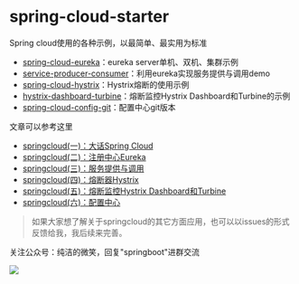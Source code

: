 spring-cloud-starter
===========

Spring cloud使用的各种示例，以最简单、最实用为标准

- [spring-cloud-eureka](https://github.com/ityouknow/spring-cloud-starter/tree/master/spring-cloud-eureka)：eureka server单机、双机、集群示例
- [service-producer-consumer](https://github.com/ityouknow/spring-cloud-starter/tree/master/service-producer-consumer)：利用eureka实现服务提供与调用demo
- [spring-cloud-hystrix](https://github.com/ityouknow/spring-cloud-starter/tree/master/spring-cloud-hystrix)：Hystrix熔断的使用示例
- [hystrix-dashboard-turbine](https://github.com/ityouknow/spring-cloud-starter/tree/master/hystrix-dashboard-turbine)：熔断监控Hystrix Dashboard和Turbine的示例
- [spring-cloud-config-git](https://github.com/ityouknow/spring-cloud-starter/tree/master/spring-cloud-config-git)：配置中心git版本






文章可以参考这里

- [springcloud(一)：大话Spring Cloud](http://www.ityouknow.com/springcloud/2017/05/01/simple-springcloud.html)
- [springcloud(二)：注册中心Eureka](http://www.ityouknow.com/springcloud/2017/05/10/springcloud-eureka.html)
- [springcloud(三)：服务提供与调用](http://www.ityouknow.com/springcloud/2017/05/12/service-provider-constomer.html)
- [springcloud(四)：熔断器Hystrix](http://www.ityouknow.com/springcloud/2017/05/16/springcloud-hystrix.html)
- [springcloud(五)：熔断监控Hystrix Dashboard和Turbine](http://www.ityouknow.com/springcloud/2017/05/18/hystrix-dashboard-turbine.html)
- [springcloud(六)：配置中心](http://www.ityouknow.com/springcloud/2017/05/22/springcloud-config.html)

> 如果大家想了解关于springcloud的其它方面应用，也可以以issues的形式反馈给我，我后续来完善。

 
 关注公众号：纯洁的微笑，回复"springboot"进群交流

![](http://www.ityouknow.com/assets/images/keeppuresmile_430.jpg)



